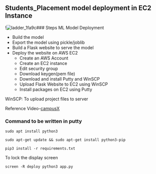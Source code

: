 ## Students_Placement model deployment in EC2 Instance 

!![ladder_1fa9c](https://user-images.githubusercontent.com/106590141/209423660-f87be18d-f5d3-43e0-8005-8f661c0e23cb.png)### Steps ML Model Deployment


- Build the model
- Export the model using pickle/joblib
- Build a Flask website to serve the model
- Deploy the website on AWS EC2
	- Create an AWS Account
	- Create an EC2 instance
	- Edit security group
	- Download keygen(pem file)
	- Download and install Putty and WinSCP
	- Upload Flask Website to EC2 using WinSCP
	- Install packages on EC2 using Putty

WinSCP: To upload project files to server

Reference Video-[campusX](https://youtu.be/_rwNTY5Mn40)

### Command to be written in putty

```
sudo apt install python3
```

```
sudo apt-get update && sudo apt-get install python3-pip
```

```
pip3 install -r requirements.txt
```
To lock the display screen
```
screen -R deploy python3 app.py
```
